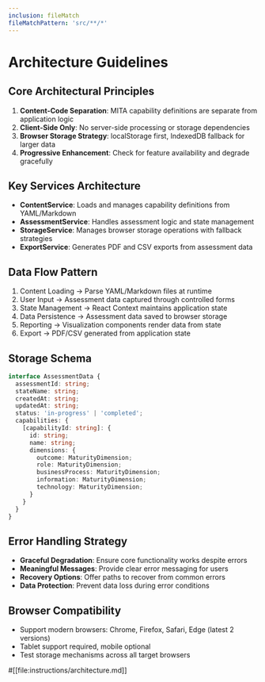 ```yaml
---
inclusion: fileMatch
fileMatchPattern: 'src/**/*'
---
```


# Architecture Guidelines

## Core Architectural Principles
1. **Content-Code Separation**: MITA capability definitions are separate from application logic
2. **Client-Side Only**: No server-side processing or storage dependencies
3. **Browser Storage Strategy**: localStorage first, IndexedDB fallback for larger data
4. **Progressive Enhancement**: Check for feature availability and degrade gracefully

## Key Services Architecture
- **ContentService**: Loads and manages capability definitions from YAML/Markdown
- **AssessmentService**: Handles assessment logic and state management
- **StorageService**: Manages browser storage operations with fallback strategies
- **ExportService**: Generates PDF and CSV exports from assessment data

## Data Flow Pattern
1. Content Loading → Parse YAML/Markdown files at runtime
2. User Input → Assessment data captured through controlled forms
3. State Management → React Context maintains application state
4. Data Persistence → Assessment data saved to browser storage
5. Reporting → Visualization components render data from state
6. Export → PDF/CSV generated from application state

## Storage Schema
```typescript
interface AssessmentData {
  assessmentId: string;
  stateName: string;
  createdAt: string;
  updatedAt: string;
  status: 'in-progress' | 'completed';
  capabilities: {
    [capabilityId: string]: {
      id: string;
      name: string;
      dimensions: {
        outcome: MaturityDimension;
        role: MaturityDimension;
        businessProcess: MaturityDimension;
        information: MaturityDimension;
        technology: MaturityDimension;
      }
    }
  }
}
```

## Error Handling Strategy
- **Graceful Degradation**: Ensure core functionality works despite errors
- **Meaningful Messages**: Provide clear error messaging for users
- **Recovery Options**: Offer paths to recover from common errors
- **Data Protection**: Prevent data loss during error conditions

## Browser Compatibility
- Support modern browsers: Chrome, Firefox, Safari, Edge (latest 2 versions)
- Tablet support required, mobile optional
- Test storage mechanisms across all target browsers

#[[file:instructions/architecture.md]]